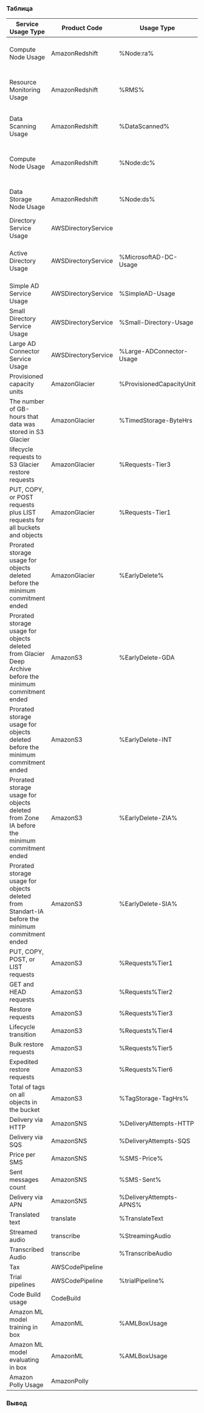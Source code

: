 ### Таблица

| Service Usage Type                                                                                       | Product Code        | Usage Type               | [lineItem/Operation] | lineItem/LineItemDescription |   |   | Russian similar programs          | Meaning  |
|----------------------------------------------------------------------------------------------------------|---------------------|--------------------------|----------------------|------------------------------|---|---|-----------------------|---|
| Compute Node Usage                                                                 | AmazonRedshift      | %Node:ra%                |                      |                              |   |   | ClickHouse in Yandex Managed Service          | Similar functionality of nodes in a cluster  |
| Resource Monitoring Usage | AmazonRedshift      | %RMS%                    |                      |                              |   |   | ClickHouse in Yandex Managed Service         | Comparable resource usage monitoring features |
| Data Scanning Usage                                                                                         | AmazonRedshift      | %DataScanned%            |                      |                              |   |   | ClickHouse in Yandex Managed Service | Similar costs for data transfer  |
| Compute Node Usage | AmazonRedshift  |   %Node:dc%                |                      |                              |   |   | ClickHouse in Yandex Managed Service | Similar functionality of computational nodes  |
| Data Storage Node Usage | AmazonRedshift      |%Node:ds%                |                      |                              |   |   | ClickHouse in Yandex Managed Service | Similar backup functionality |
| Directory Service Usage | AWSDirectoryService |                          |                      | Tax%                         |   |   | Yandex.Directory |Management of directory services   |
| Active Directory Usage | AWSDirectoryService | %MicrosoftAD-DC-Usage    |                      |                              |   |   | Yandex.Directory |Usage of Microsoft AD domain controller service |
| Simple AD Service Usage | AWSDirectoryService | %SimpleAD-Usage          |                      |                              |   |   | Yandex.Directory | Usage of Simple AD  |
| Small Directory Service Usage | AWSDirectoryService | %Small-Directory-Usage   |                      |                              |   |   | Yandex.Directory                  | Usage of small directory service |
| Large AD Connector Service Usage | AWSDirectoryService | %Large-ADConnector-Usage |                      |                              |   |   | Yandex.Directory | Usage of service with large AD Connector |
| Provisioned capacity units                                                                               | AmazonGlacier       | %ProvisionedCapacityUnit |                      |                              |   |   | Yandex Object Storage |   |
| The number of GB-hours that data was stored in S3 Glacier                                                | AmazonGlacier       | %TimedStorage-ByteHrs    |                      |                              |   |   | Yandex Object Storage |   |
| lifecycle requests to S3 Glacier restore requests                                                        | AmazonGlacier       | %Requests-Tier3          |                      |                              |   |   | Yandex Object Storage |   |
| PUT, COPY, or POST requests plus LIST requests for all buckets and objects                               | AmazonGlacier       | %Requests-Tier1          |                      |                              |   |   | Yandex Object Storage |   |
| Prorated storage usage for objects deleted before the minimum commitment ended                           | AmazonGlacier       | %EarlyDelete%            |                      |                              |   |   | Yandex Object Storage |   |
| Prorated storage usage for objects deleted from Glacier Deep Archive before the minimum commitment ended | AmazonS3            | %EarlyDelete-GDA         |                      |                              |   |   | Yandex Object Storage |   |
| Prorated storage usage for objects deleted before the minimum commitment ended                           | AmazonS3            | %EarlyDelete-INT         |                      |                              |   |   | Yandex Object Storage |   |
| Prorated storage usage for objects deleted from Zone IA before the minimum commitment ended              | AmazonS3            | %EarlyDelete-ZIA%        |                      |                              |   |   | Yandex Object Storage |   |
| Prorated storage usage for objects deleted from Standart-IA before the minimum commitment ended          | AmazonS3            | %EarlyDelete-SIA%        |                      |                              |   |   | Yandex Object Storage |   |
| PUT, COPY, POST, or LIST requests                                                                        | AmazonS3            | %Requests%Tier1          |                      |                              |   |   | Yandex Object Storage |   |
| GET and HEAD requests                                                                                    | AmazonS3            | %Requests%Tier2          |                      |                              |   |   | Yandex Object Storage |   |
| Restore requests                                                                                         | AmazonS3            | %Requests%Tier3          |                      |                              |   |   | Yandex Object Storage |   |
| Lifecycle transition                                                                                     | AmazonS3            | %Requests%Tier4          |                      |                              |   |   | Yandex Object Storage |   |
| Bulk restore requests                                                                                    | AmazonS3            | %Requests%Tier5          |                      |                              |   |   | Yandex Object Storage |   |
| Expedited restore requests                                                                               | AmazonS3            | %Requests%Tier6          |                      |                              |   |   | Yandex Object Storage |   |
| Total of tags on all objects in the bucket                                                               | AmazonS3            | %TagStorage-TagHrs%      |                      |                              |   |   | Yandex Object Storage |   |
| Delivery via HTTP                                                                                        | AmazonSNS           | %DeliveryAttempts-HTTP   |                      |                              |   |   | None                  |   |
| Delivery via SQS                                                                                         | AmazonSNS           | %DeliveryAttempts-SQS    |                      |                              |   |   | None                  |   |
| Price per SMS                                                                                            | AmazonSNS           | %SMS-Price%              |                      |                              |   |   | None                  |   |
| Sent messages count                                                                                      | AmazonSNS           | %SMS-Sent%               |                      |                              |   |   | None                  |   |
| Delivery via APN                                                                                         | AmazonSNS           | %DeliveryAttempts-APNS%  |                      |                              |   |   | None                  |   |
| Translated text                                                                                          | translate           | %TranslateText           |                      |                              |   |   | Yandex Translate      |   |
| Streamed audio                                                                                           | transcribe          | %StreamingAudio          | %StreamingAudio      |                              |   |   | Yandex SpeechKit      |   |
| Transcribed Audio                                                                                        | transcribe          | %TranscribeAudio         | TranscribeAudio      |                              |   |   | Yandex Translate      |   |
| Tax                                                                                                      | AWSCodePipeline     |                          |                      | Tax%                         |   |   |                       |   |
| Trial pipelines                                                                                          | AWSCodePipeline     | %trialPipeline%          |                      |                              |   |   | None                  |   |
| Code Build usage                                                                                         | CodeBuild           |                          |                      |                              |   |   |                       |   |
| Amazon ML model training in box                                                                          | AmazonML            | %AMLBoxUsage             | TrainModel           |                              |   |   | Yandex DataSphere     |   |
| Amazon ML model evaluating in box                                                                        | AmazonML            | %AMLBoxUsage             | EvaluateModel        |                              |   |   | Yandex DataSphere     |   |
| Amazon Polly Usage                                                                                       | AmazonPolly         |                          |                      |                              |   |   | Yandex Translate      |   |

### Вывод